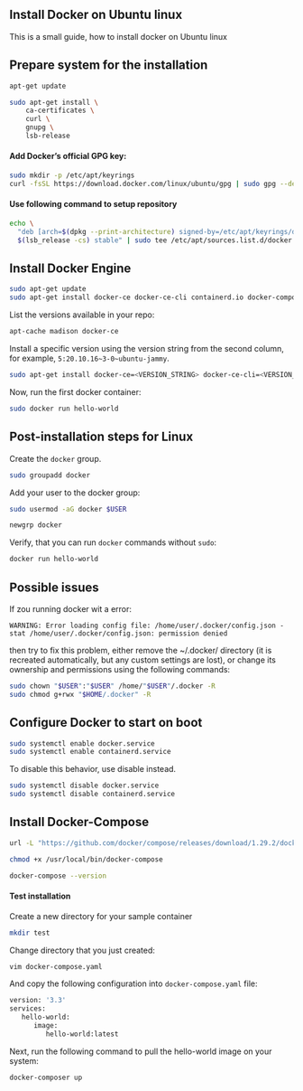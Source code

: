 ## Install Docker on Ubuntu linux
This is a small guide, how to install docker on Ubuntu linux

## Prepare system for the installation
```bash
apt-get update

sudo apt-get install \
    ca-certificates \
    curl \
    gnupg \
    lsb-release
```
#### Add Docker’s official GPG key:
```bash
sudo mkdir -p /etc/apt/keyrings
curl -fsSL https://download.docker.com/linux/ubuntu/gpg | sudo gpg --dearmor -o /etc/apt/keyrings/docker.gpg
```
#### Use following command to setup repository
```bash
echo \
  "deb [arch=$(dpkg --print-architecture) signed-by=/etc/apt/keyrings/docker.gpg] https://download.docker.com/linux/ubuntu \
  $(lsb_release -cs) stable" | sudo tee /etc/apt/sources.list.d/docker.list > /dev/null
```
## Install Docker Engine
```bash
sudo apt-get update
sudo apt-get install docker-ce docker-ce-cli containerd.io docker-compose-plugin
```
List the versions available in your repo:
```bash
apt-cache madison docker-ce
```
Install a specific version using the version string from the second column, for example, `5:20.10.16~3-0~ubuntu-jammy`.
```bash
sudo apt-get install docker-ce=<VERSION_STRING> docker-ce-cli=<VERSION_STRING> containerd.io docker-compose-plugin
```
Now, run the first docker container:
```bash
sudo docker run hello-world
```
## Post-installation steps for Linux
Create the `docker` group.
```bash
sudo groupadd docker
```
Add your user to the docker group:
```bash
sudo usermod -aG docker $USER

newgrp docker 
```
Verify, that you can run `docker` commands without `sudo`:
```bash
docker run hello-world
```

## Possible issues
If zou running docker wit a error:

```
WARNING: Error loading config file: /home/user/.docker/config.json -
stat /home/user/.docker/config.json: permission denied
```
then try to fix this problem, either remove the ~/.docker/ directory (it is recreated automatically, but any custom settings are lost), or change its ownership and permissions using the following commands:
```bash
sudo chown "$USER":"$USER" /home/"$USER"/.docker -R
sudo chmod g+rwx "$HOME/.docker" -R
 ```
 
## Configure Docker to start on boot
```bash
sudo systemctl enable docker.service
sudo systemctl enable containerd.service
```
To disable this behavior, use disable instead.
```bash
sudo systemctl disable docker.service
sudo systemctl disable containerd.service
```
## Install Docker-Compose
```bash
url -L "https://github.com/docker/compose/releases/download/1.29.2/docker-compose-$(uname -s)-$(uname -m)" -o /usr/local/bin/docker-compose

chmod +x /usr/local/bin/docker-compose

docker-compose --version
```
#### Test installation
Create a new directory for your sample container
```bash
mkdir test
```
Change directory that you just created:
```bash
vim docker-compose.yaml
```
And copy the following configuration into `docker-compose.yaml` file:
```bash
version: '3.3'
services:
   hello-world:
      image:
         hello-world:latest
```
Next, run the following command to pull the hello-world image on your system:
```bash
docker-composer up
```

